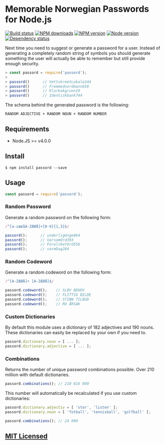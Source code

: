 # Memorable Norwegian Passwords for Node.js

[![Build status](https://img.shields.io/wercker/ci/56ae460368076eba3b1a5574.svg "Build status")](https://app.wercker.com/project/bykey/31a8a940161845d325b2038039ccc99b)
[![NPM downloads](https://img.shields.io/npm/dm/passord.svg "NPM downloads")](https://www.npmjs.com/package/passord)
[![NPM version](https://img.shields.io/npm/v/passord.svg "NPM version")](https://www.npmjs.com/package/passord)
[![Node version](https://img.shields.io/node/v/passord.svg "Node version")](https://www.npmjs.com/package/passord)
[![Dependency status](https://img.shields.io/david/Starefossen/node-passord.svg "Dependency status")](https://david-dm.org/Starefossen/node-passord)

Next time you need to suggest or generate a password for a user. Instead of
generating a completely random string of symbols you should generate something
the user will actually be able to remember but still provide enough security.

```js
> const passord = require('passord');
>
> passord()      // VettskremtLokale244
> passord()      // Fremmednordmann658
> passord()      // Klarbakgrunn19
> passord()      // Identiskbank744
```

The schema behind the generated password is the following:

```
RANDOM ADJECTIVE + RANDOM NOUN + RANDOM NUMBER
```

## Requirements

* Node.JS >= v4.0.0

## Install

```
$ npm install passord --save
```

## Usage

```js
const passord = require('passord');
```

### Random Password

Generate a random password on the following form:

```js
/^[a-zæøåA-ZÆØÅ]+[0-9]{1,3}$/
```

```js
passord();      // underligUnge864
passord();      // VarsomOrd393
passord();      // ForelsketOrd556
passord();      // varmDag284
```

### Random Codeword

Generate a random codeword on the following form:

```js
/^[A-ZÆØÅ]+ [A-ZÆØÅ]$/
```

```js
passord.codeword();    // SLØV BEHOV
passord.codeword();    // FLITTIG BILDE
passord.codeword();    // STINN TILBUD
passord.codeword();    // RU ÅRSAK
```

### Custom Dictionaries

By default this module uses a dictionary of 182 adjectives and 190 nouns. These
dictionaries can easily be replaced by your own if you need to.

```js
passord.dictionary.noun = [ ... ];
passord.dictionary.adjective = [ ... ];
```

### Combinations

Returns the number of unique password combinations possible. Over 210 million
with default dictionaries.

```js
passord.combinations(); // 210 816 000
```

This number will automatically be recalculated if you use custom dictionaries:

```js
passord.dictionary.adjectiv = [ 'stor', 'listen' ];
passord.dictionary.noun = [ 'fotball', 'tennisball', 'golfball' ];

passord.combinations(); // 24 000
```

## [MIT Licensed](https://github.com/Starefossen/node-passord/blob/master/LICENSE)
